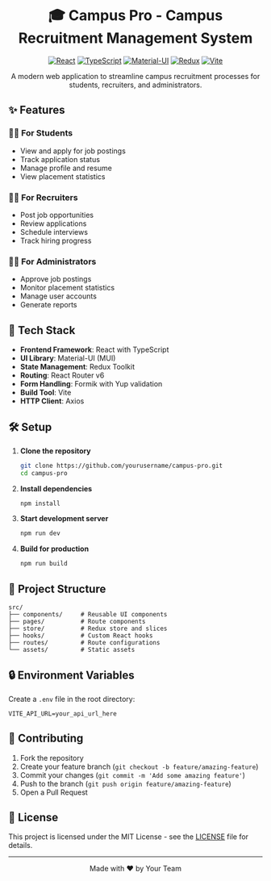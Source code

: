 <div align="center">

# 🎓 Campus Pro - Campus Recruitment Management System

[![React](https://img.shields.io/badge/React-20232A?style=for-the-badge&logo=react&logoColor=61DAFB)](https://reactjs.org/)
[![TypeScript](https://img.shields.io/badge/TypeScript-007ACC?style=for-the-badge&logo=typescript&logoColor=white)](https://www.typescriptlang.org/)
[![Material-UI](https://img.shields.io/badge/Material--UI-0081CB?style=for-the-badge&logo=material-ui&logoColor=white)](https://mui.com/)
[![Redux](https://img.shields.io/badge/Redux-593D88?style=for-the-badge&logo=redux&logoColor=white)](https://redux.js.org/)
[![Vite](https://img.shields.io/badge/Vite-646CFF?style=for-the-badge&logo=vite&logoColor=white)](https://vitejs.dev/)

A modern web application to streamline campus recruitment processes for students, recruiters, and administrators.

</div>

## ✨ Features

### 👨‍🎓 For Students
- View and apply for job postings
- Track application status
- Manage profile and resume
- View placement statistics

### 👨‍💼 For Recruiters
- Post job opportunities
- Review applications
- Schedule interviews
- Track hiring progress

### 👨‍⚖️ For Administrators
- Approve job postings
- Monitor placement statistics
- Manage user accounts
- Generate reports

## 🚀 Tech Stack

- **Frontend Framework**: React with TypeScript
- **UI Library**: Material-UI (MUI)
- **State Management**: Redux Toolkit
- **Routing**: React Router v6
- **Form Handling**: Formik with Yup validation
- **Build Tool**: Vite
- **HTTP Client**: Axios

## 🛠️ Setup

1. **Clone the repository**
   ```bash
   git clone https://github.com/yourusername/campus-pro.git
   cd campus-pro
   ```

2. **Install dependencies**
   ```bash
   npm install
   ```

3. **Start development server**
   ```bash
   npm run dev
   ```

4. **Build for production**
   ```bash
   npm run build
   ```

## 🌟 Project Structure

```
src/
├── components/     # Reusable UI components
├── pages/          # Route components
├── store/          # Redux store and slices
├── hooks/          # Custom React hooks
├── routes/         # Route configurations
└── assets/         # Static assets
```

## 🔒 Environment Variables

Create a `.env` file in the root directory:

```env
VITE_API_URL=your_api_url_here
```

## 🤝 Contributing

1. Fork the repository
2. Create your feature branch (`git checkout -b feature/amazing-feature`)
3. Commit your changes (`git commit -m 'Add some amazing feature'`)
4. Push to the branch (`git push origin feature/amazing-feature`)
5. Open a Pull Request

## 📝 License

This project is licensed under the MIT License - see the [LICENSE](LICENSE) file for details.

---

<div align="center">
Made with ❤️ by Your Team
</div>
